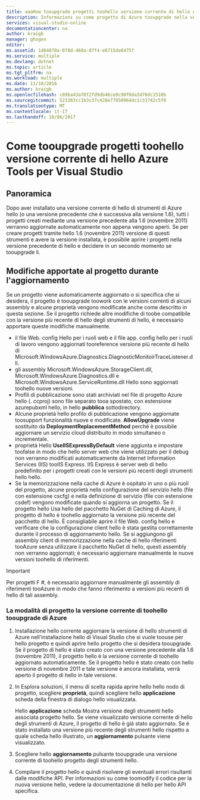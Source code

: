 ```yaml
---
title: aaaHow tooupgrade progetti toohello versione corrente di hello gli strumenti di Azure | Documenti Microsoft
description: Informazioni su come progetto di Azure tooupgrade nella versione corrente di Visual Studio toohello di hello gli strumenti di Azure
services: visual-studio-online
documentationcenter: na
author: kraigb
manager: ghogen
editor: 
ms.assetid: 1d64070a-078d-468a-87f4-e6715de6475f
ms.service: multiple
ms.devlang: dotnet
ms.topic: article
ms.tgt_pltfrm: na
ms.workload: multiple
ms.date: 11/18/2016
ms.author: kraigb
ms.openlocfilehash: c89ba43af0f2fd9db46ce0c90f0da3d70dc1510b
ms.sourcegitcommit: 523283cc1b3c37c428e77850964dc1c33742c5f0
ms.translationtype: MT
ms.contentlocale: it-IT
ms.lasthandoff: 10/06/2017
---
```

# <a name="how-tooupgrade-projects-toohello-current-version-of-hello-azure-tools-for-visual-studio"></a>Come tooupgrade progetti toohello versione corrente di hello Azure Tools per Visual Studio
## <a name="overview"></a>Panoramica
Dopo aver installato una versione corrente di hello di strumenti di Azure hello (o una versione precedente che è successiva alla versione 1.6), tutti i progetti creati mediante una versione precedente alla 1.6 (novembre 2011) verranno aggiornate automaticamente non appena vengono aperti. Se per creare progetti tramite hello 1.6 (novembre 2011) versione di questi strumenti e avere la versione installata, è possibile aprire i progetti nella versione precedente di hello e decidere in un secondo momento se tooupgrade li.

## <a name="how-your-project-changes-when-you-upgrade-it"></a>Modifiche apportate al progetto durante l'aggiornamento
Se un progetto viene automaticamente aggiornato o si specifica che si desidera, il progetto è tooupgrade toowork con le versioni correnti di alcuni assembly e alcune proprietà vengono modificate anche come descritto in questa sezione. Se il progetto richiede altre modifiche di toobe compatibile con la versione più recente di hello degli strumenti di hello, è necessario apportare queste modifiche manualmente.

* il file Web. config Hello per i ruoli web e il file app. config hello per i ruoli di lavoro vengono aggiornati tooreference versione più recente di hello di Microsoft.WindowsAzure.Diagnostics.DiagnosticMonitoirTraceListener.dll.
* gli assembly Microsoft.WindowsAzure.StorageClient.dll, Microsoft.WindowsAzure.Diagnostics.dll e Microsoft.WindowsAzure.ServiceRuntime.dll Hello sono aggiornati toohello nuove versioni.
* Profili di pubblicazione sono stati archiviati nel file di progetto Azure hello (. ccproj) sono file separato tooa spostato, con estensione azurepubxml hello, in hello **pubblica** sottodirectory.
* Alcune proprietà hello profilo di pubblicazione vengono aggiornate toosupport funzionalità nuove e modificate. **AllowUpgrade** viene sostituito da **DeploymentReplacementMethod** perché è possibile aggiornare un servizio cloud distribuito in modo simultaneo o incrementale.
* proprietà Hello **UseIISExpressByDefault** viene aggiunta e impostare toofalse in modo che hello server web che viene utilizzato per il debug non verranno modificati automaticamente da Internet Information Services (IIS) tooIIS Express. IIS Express è server web di hello predefinito per i progetti creati con le versioni più recenti degli strumenti hello hello.
* Se la memorizzazione nella cache di Azure è ospitato in uno o più ruoli del progetto, alcune proprietà nella configurazione del servizio hello (file con estensione cscfg) e nella definizione di servizio (file con estensione csdef) vengono modificate quando si aggiorna un progetto. Se il progetto hello Usa hello del pacchetto NuGet di Caching di Azure, il progetto di hello è toohello aggiornato la versione più recente del pacchetto di hello. È consigliabile aprire il file Web. config hello e verificare che la configurazione client hello è stata gestita correttamente durante il processo di aggiornamento hello. Se si aggiungono gli assembly client di memorizzazione nella cache di hello riferimenti tooAzure senza utilizzare il pacchetto NuGet di hello, questi assembly non verranno aggiornati; è necessario aggiornare manualmente le nuove versioni toohello di riferimenti.

> [!IMPORTANT]
> Per progetti F #, è necessario aggiornare manualmente gli assembly di riferimenti tooAzure in modo che fanno riferimento a versioni più recenti di hello di tali assembly.
> 
> 

### <a name="how-tooupgrade-an-azure-project-toohello-current-release"></a>La modalità di progetto la versione corrente di toohello tooupgrade di Azure
1. Installazione hello corrente aggiornare la versione di hello strumenti di Azure nell'installazione hello di Visual Studio che si vuole toouse per hello progetto e quindi aprire hello progetto che si desidera tooupgrade. Se il progetto di hello è stato creato con una versione precedente alla 1.6 (novembre 2011), il progetto hello è la versione corrente di toohello aggiornato automaticamente. Se il progetto hello è stato creato con hello versione di novembre 2011 e tale versione è ancora installata, verrà aperto il progetto di hello in tale versione.
2. In Esplora soluzioni, il menu di scelta rapida aprire hello hello nodo di progetto, scegliere **proprietà**, quindi scegliere hello **applicazione** scheda della finestra di dialogo hello visualizzata.
   
    Hello **applicazione** scheda Mostra versione degli strumenti hello associata progetto hello. Se viene visualizzato versione corrente di hello degli strumenti di Azure, il progetto di hello è già stato aggiornato. Se è stato installato una versione più recente degli strumenti hello rispetto a quale scheda hello illustrato, un **aggiornamento** pulsante viene visualizzato.
3. Scegliere hello **aggiornamento** pulsante tooupgrade una versione corrente di toohello progetto degli strumenti hello.
4. Compilare il progetto hello e quindi risolvere gli eventuali errori risultanti dalle modifiche API. Per informazioni su come toomodify il codice per la nuova versione hello, vedere la documentazione di hello per hello API specifica.

